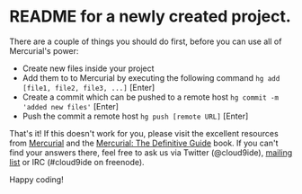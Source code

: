 # README for a newly created project.

There are a couple of things you should do first, before you can use all of Mercurial's power:

  * Create new files inside your project
  * Add them to to Mercurial by executing the following command
    `hg add [file1, file2, file3, ...]` [Enter]
  * Create a commit which can be pushed to a remote host
    `hg commit -m 'added new files'` [Enter]
  * Push the commit a remote host
    `hg push [remote URL]` [Enter]

That's it! If this doesn't work for you, please visit the excellent resources from [Mercurial](http://mercurial.selenic.com/guide/) and the [Mercurial: The Definitive Guide](http://hgbook.red-bean.com/) book.
If you can't find your answers there, feel free to ask us via Twitter (@cloud9ide), [mailing list](groups.google.com/group/cloud9-ide) or IRC (#cloud9ide on freenode).

Happy coding!
